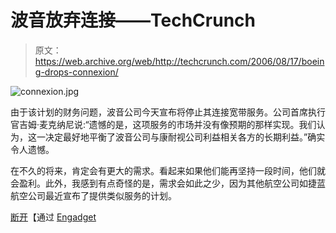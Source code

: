 # 波音放弃连接——TechCrunch

> 原文：<https://web.archive.org/web/http://techcrunch.com/2006/08/17/boeing-drops-connexion/>

![connexion.jpg](img/886657f79dae5c4207ebf9f31095a2d8.png)

由于该计划的财务问题，波音公司今天宣布将停止其连接宽带服务。公司首席执行官吉姆·麦克纳尼说:“遗憾的是，这项服务的市场并没有像预期的那样实现。我们认为，这一决定最好地平衡了波音公司与康耐视公司利益相关各方的长期利益。”确实令人遗憾。

在不久的将来，肯定会有更大的需求。看起来如果他们能再坚持一段时间，他们就会盈利。此外，我感到有点奇怪的是，需求会如此之少，因为其他航空公司如捷蓝航空公司最近宣布了提供类似服务的计划。

[断开](https://web.archive.org/web/20210307082056/http://www.theunwired.net/?itemid=3259)【通过 [Engadget](https://web.archive.org/web/20210307082056/http://www.engadget.com/)